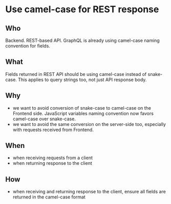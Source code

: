 # Use camel-case for REST response

## Who

Backend. REST-based API. GraphQL is already using camel-case naming convention for fields.

## What

Fields returned in REST API should be using camel-case instead of snake-case. This applies to query strings too, not just API response body.

## Why

- we want to avoid conversion of snake-case to camel-case on the Frontend side. JavaScript variables naming convention now favors camel-case over snake-case.
- we want to avoid the same conversion on the server-side too, especially with requests received from Frontend.


## When

- when receiving requests from a client
- when returning response to the client

## How

- when receiving and returning response to the client, ensure all fields are returned in the camel-case format
